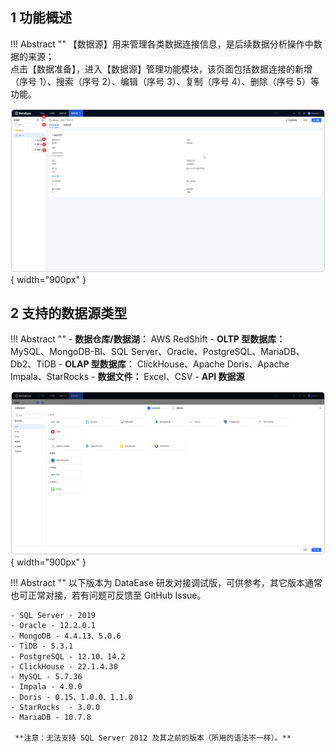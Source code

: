 ## 1 功能概述

!!! Abstract ""
    【数据源】用来管理各类数据连接信息，是后续数据分析操作中数据的来源；  
    点击【数据准备】，进入【数据源】管理功能模块，该页面包括数据连接的新增（序号 1）、搜索（序号 2）、编辑（序号 3）、复制（序号 4）、删除（序号 5）等功能。

![数据源概览](../newimg/user_manual/数据源概览.png){ width="900px" }

## 2 支持的数据源类型

!!! Abstract ""
    - **数据仓库/数据湖：** AWS RedShift
    - **OLTP 型数据库：** MySQL、MongoDB-BI、SQL Server、Oracle、PostgreSQL、MariaDB、Db2、TiDB
    - **OLAP 型数据库：** ClickHouse、Apache Doris、Apache Impala、StarRocks
    - **数据文件：** Excel、CSV
    - **API 数据源**

![支持数据源类型](../newimg/user_manual/支持数据源类型.png){ width="900px" }

!!! Abstract ""
    以下版本为 DataEase 研发对接调试版，可供参考，其它版本通常也可正常对接，若有问题可反馈至 GitHub Issue。

    - SQL Server - 2019
    - Oracle - 12.2.0.1
    - MongoDB - 4.4.13、5.0.6
    - TiDB - 5.3.1
    - PostgreSQL - 12.10、14.2
    - ClickHouse - 22.1.4.30
    - MySQL - 5.7.36
    - Impala - 4.0.0
    - Doris - 0.15、1.0.0、1.1.0
    - StarRocks  - 3.0.0
    - MariaDB - 10.7.8

     **注意：无法支持 SQL Server 2012 及其之前的版本（所用的语法不一样）。**
